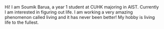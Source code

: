 Hi! I am Soumik Barua, a year 1 student at CUHK majoring in AIST. 
Currently I am interested in figuring out life.
I am working a very amazing phenomenon called living and it has never been better!
My hobby is living life to the fullest.
